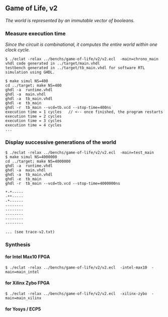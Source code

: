 ## Game of Life, v2

*The world is represented by an immutable vector of booleans.*

### Measure execution time

*Since the circuit is combinational, 
 it computes the entire world within one clock cycle.*

```
$ ./eclat -relax ../benchs/game-of-life/v2/v2.ecl  -main=chrono_main
vhdl code generated in ../target/main.vhdl 
testbench generated in ../target/tb_main.vhdl for software RTL simulation using GHDL.

$ make simul NS=400
cd ../target; make NS=400
ghdl -a  runtime.vhdl
ghdl -a  main.vhdl
ghdl -a  tb_main.vhdl
ghdl -e  tb_main
ghdl -r  tb_main --vcd=tb.vcd --stop-time=400ns
execution time = 1 cycles   // <-- once finished, the program restarts
execution time = 2 cycles 
execution time = 3 cycles 
execution time = 4 cycles
...
```

### Display successive generations of the world

```
$ ./eclat -relax ../benchs/game-of-life/v2/v2.ecl  -main=test_main
$ make simul NS=4000000
cd ../target; make NS=4000000
ghdl -a  runtime.vhdl
ghdl -a  main.vhdl
ghdl -a  tb_main.vhdl
ghdl -e  tb_main
ghdl -r  tb_main --vcd=tb.vcd --stop-time=4000000ns
 
*-*----- 
-**----- 
-*------ 
-------- 
-------- 
-------- 
-------- 
-------- 

... (see trace-v2.txt)
```

### Synthesis

#### for Intel Max10 FPGA

```
$ ./eclat -relax ../benchs/game-of-life/v2/v2.ecl  -intel-max10  -main=main_intel
```

#### for Xilinx Zybo FPGA

```
$ ./eclat -relax ../benchs/game-of-life/v2/v2.ecl  -xilinx-zybo  -main=main_xilinx
```

#### for Yosys / ECP5